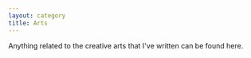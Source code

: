 ```yaml
---
layout: category
title: Arts
---
```


Anything related to the creative arts that I've written can be found here.
